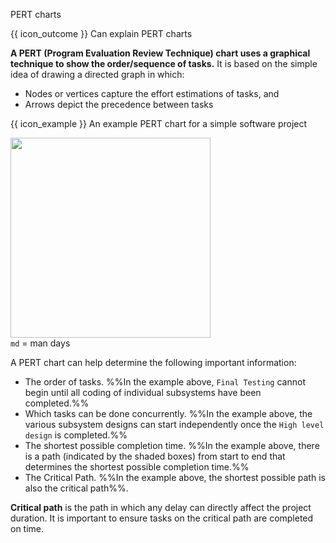 <span id="title">PERT charts</span>

<span id="prereqs"></span>

<span id="outcomes">{{ icon_outcome }} Can explain PERT charts</span>

<div id="body">

**A PERT (Program Evaluation Review Technique) chart uses a graphical technique to show the order/sequence of tasks.** It is based on the simple idea of drawing a directed graph in which:

* Nodes or vertices capture the effort estimations of tasks, and
* Arrows depict the precedence between tasks

<box>

{{ icon_example }} An example PERT chart for a simple software project

<img src="{{baseUrl}}/projectPlanning/pertCharts/images/pert.jpg" height="320" /><br>
`md` = man days

</box>

A PERT chart can help determine the following important information:

* The order of tasks. %%In the example above, `Final Testing` cannot begin until all coding of individual subsystems have been completed.%%
* Which tasks can be done concurrently. %%In the example above, the various subsystem designs can start independently once the `High level design` is completed.%%
* The shortest possible completion time. %%In the example above, there is a path (indicated by the shaded boxes) from start to end that determines the shortest possible completion time.%%
* The Critical Path. %%In the example above, the shortest possible path is also the critical path%%.

<box type="definition" seamless>

**Critical path** is the path in which any delay can directly affect the project duration. It is important to ensure tasks on the critical path are completed on time.
</box>

</div>

<div id="extras">
</div>
